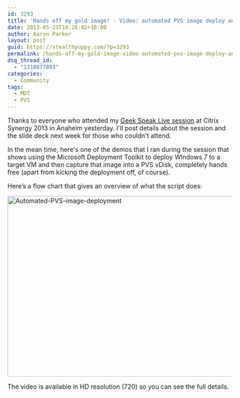 ```yaml
---
id: 3293
title: 'Hands off my gold image! - Video: automated PVS image deploy and capture'
date: 2013-05-23T18:26:02+10:00
author: Aaron Parker
layout: post
guid: https://stealthpuppy.com/?p=3293
permalink: /hands-off-my-gold-image-video-automated-pvs-image-deploy-and-capture/
dsq_thread_id:
  - "1310877893"
categories:
  - Community
tags:
  - MDT
  - PVS
---
```

Thanks to everyone who attended my [Geek Speak Live session](https://citrix.g2planet.com/synergylosangeles2013/public_session_view.php?agenda_session_id=274&conference=synergy) at Citrix Synergy 2013 in Anaheim yesterday. I'll post details about the session and the slide deck next week for those who couldn't attend.

In the mean time, here's one of the demos that I ran during the session that shows using the Microsoft Deployment Toolkit to deploy WIndows 7 to a target VM and then capture that image into a PVS vDisk, completely hands free (apart from kicking the deployment off, of course).

Here’s a flow chart that gives an overview of what the script does:

[<img class="alignnone  wp-image-3310" alt="Automated-PVS-image-deployment" src="https://stealthpuppy.com/media/2013/05/Automated-PVS-image-deployment.png" width="720" height="405" srcset="https://stealthpuppy.com/media/2013/05/Automated-PVS-image-deployment.png 720w, https://stealthpuppy.com/media/2013/05/Automated-PVS-image-deployment-150x84.png 150w, https://stealthpuppy.com/media/2013/05/Automated-PVS-image-deployment-300x168.png 300w, https://stealthpuppy.com/media/2013/05/Automated-PVS-image-deployment-624x351.png 624w" sizes="(max-width: 720px) 100vw, 720px" />](https://stealthpuppy.com/media/2013/05/Automated-PVS-image-deployment.png)

The video is available in HD resolution (720) so you can see the full details.